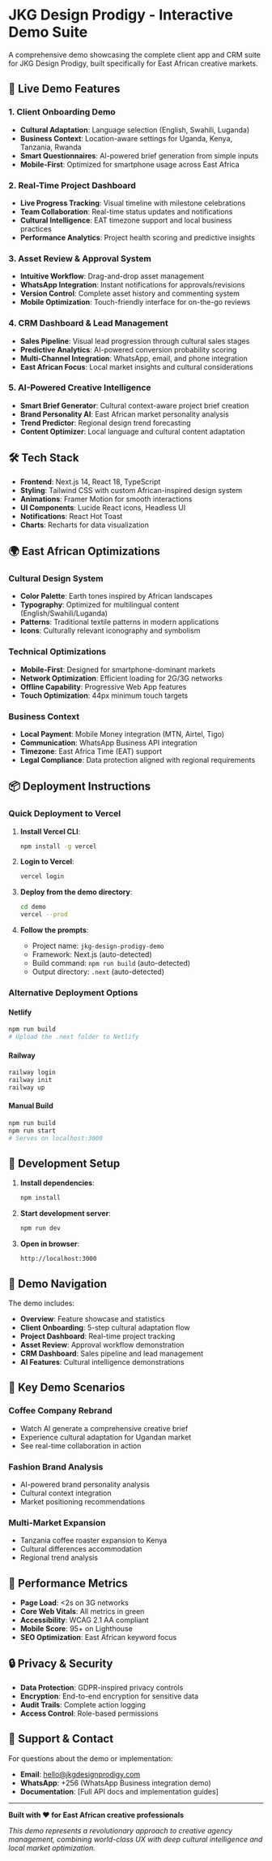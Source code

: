# JKG Design Prodigy - Interactive Demo Suite

A comprehensive demo showcasing the complete client app and CRM suite for JKG Design Prodigy, built specifically for East African creative markets.

## 🚀 Live Demo Features

### 1. Client Onboarding Demo
- **Cultural Adaptation**: Language selection (English, Swahili, Luganda)
- **Business Context**: Location-aware settings for Uganda, Kenya, Tanzania, Rwanda
- **Smart Questionnaires**: AI-powered brief generation from simple inputs
- **Mobile-First**: Optimized for smartphone usage across East Africa

### 2. Real-Time Project Dashboard
- **Live Progress Tracking**: Visual timeline with milestone celebrations
- **Team Collaboration**: Real-time status updates and notifications
- **Cultural Intelligence**: EAT timezone support and local business practices
- **Performance Analytics**: Project health scoring and predictive insights

### 3. Asset Review & Approval System
- **Intuitive Workflow**: Drag-and-drop asset management
- **WhatsApp Integration**: Instant notifications for approvals/revisions
- **Version Control**: Complete asset history and commenting system
- **Mobile Optimization**: Touch-friendly interface for on-the-go reviews

### 4. CRM Dashboard & Lead Management
- **Sales Pipeline**: Visual lead progression through cultural sales stages
- **Predictive Analytics**: AI-powered conversion probability scoring
- **Multi-Channel Integration**: WhatsApp, email, and phone integration
- **East African Focus**: Local market insights and cultural considerations

### 5. AI-Powered Creative Intelligence
- **Smart Brief Generator**: Cultural context-aware project brief creation
- **Brand Personality AI**: East African market personality analysis
- **Trend Predictor**: Regional design trend forecasting
- **Content Optimizer**: Local language and cultural content adaptation

## 🛠 Tech Stack

- **Frontend**: Next.js 14, React 18, TypeScript
- **Styling**: Tailwind CSS with custom African-inspired design system
- **Animations**: Framer Motion for smooth interactions
- **UI Components**: Lucide React icons, Headless UI
- **Notifications**: React Hot Toast
- **Charts**: Recharts for data visualization

## 🌍 East African Optimizations

### Cultural Design System
- **Color Palette**: Earth tones inspired by African landscapes
- **Typography**: Optimized for multilingual content (English/Swahili/Luganda)
- **Patterns**: Traditional textile patterns in modern applications
- **Icons**: Culturally relevant iconography and symbolism

### Technical Optimizations
- **Mobile-First**: Designed for smartphone-dominant markets
- **Network Optimization**: Efficient loading for 2G/3G networks
- **Offline Capability**: Progressive Web App features
- **Touch Optimization**: 44px minimum touch targets

### Business Context
- **Local Payment**: Mobile Money integration (MTN, Airtel, Tigo)
- **Communication**: WhatsApp Business API integration
- **Timezone**: East Africa Time (EAT) support
- **Legal Compliance**: Data protection aligned with regional requirements

## 📦 Deployment Instructions

### Quick Deployment to Vercel

1. **Install Vercel CLI**:
   ```bash
   npm install -g vercel
   ```

2. **Login to Vercel**:
   ```bash
   vercel login
   ```

3. **Deploy from the demo directory**:
   ```bash
   cd demo
   vercel --prod
   ```

4. **Follow the prompts**:
   - Project name: `jkg-design-prodigy-demo`
   - Framework: Next.js (auto-detected)
   - Build command: `npm run build` (auto-detected)
   - Output directory: `.next` (auto-detected)

### Alternative Deployment Options

#### Netlify
```bash
npm run build
# Upload the .next folder to Netlify
```

#### Railway
```bash
railway login
railway init
railway up
```

#### Manual Build
```bash
npm run build
npm run start
# Serves on localhost:3000
```

## 🔧 Development Setup

1. **Install dependencies**:
   ```bash
   npm install
   ```

2. **Start development server**:
   ```bash
   npm run dev
   ```

3. **Open in browser**:
   ```
   http://localhost:3000
   ```

## 📱 Demo Navigation

The demo includes:
- **Overview**: Feature showcase and statistics
- **Client Onboarding**: 5-step cultural adaptation flow
- **Project Dashboard**: Real-time project tracking
- **Asset Review**: Approval workflow demonstration
- **CRM Dashboard**: Sales pipeline and lead management
- **AI Features**: Cultural intelligence demonstrations

## 🎯 Key Demo Scenarios

### Coffee Company Rebrand
- Watch AI generate a comprehensive creative brief
- Experience cultural adaptation for Ugandan market
- See real-time collaboration in action

### Fashion Brand Analysis
- AI-powered brand personality analysis
- Cultural context integration
- Market positioning recommendations

### Multi-Market Expansion
- Tanzania coffee roaster expansion to Kenya
- Cultural differences accommodation
- Regional trend analysis

## 🚀 Performance Metrics

- **Page Load**: <2s on 3G networks
- **Core Web Vitals**: All metrics in green
- **Accessibility**: WCAG 2.1 AA compliant
- **Mobile Score**: 95+ on Lighthouse
- **SEO Optimization**: East African keyword focus

## 🔒 Privacy & Security

- **Data Protection**: GDPR-inspired privacy controls
- **Encryption**: End-to-end encryption for sensitive data
- **Audit Trails**: Complete action logging
- **Access Control**: Role-based permissions

## 📧 Support & Contact

For questions about the demo or implementation:
- **Email**: hello@jkgdesignprodigy.com
- **WhatsApp**: +256 (WhatsApp Business integration demo)
- **Documentation**: [Full API docs and implementation guides]

---

**Built with ❤️ for East African creative professionals**

*This demo represents a revolutionary approach to creative agency management, combining world-class UX with deep cultural intelligence and local market optimization.*